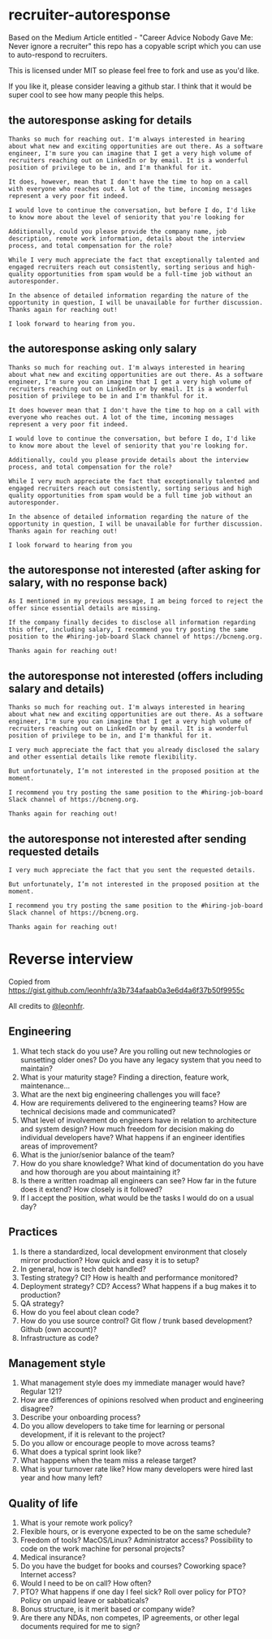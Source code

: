 # recruiter-autoresponse
Based on the Medium Article entitled - "Career Advice Nobody Gave Me: Never ignore a recruiter" this repo has a copyable script which you can use to auto-respond to recruiters.

This is licensed under MIT so please feel free to fork and use as you'd like. 

If you like it, please consider leaving a github star.  I think that it would be super cool to see how many people this helps.

## the autoresponse asking for details

```
Thanks so much for reaching out. I'm always interested in hearing about what new and exciting opportunities are out there. As a software engineer, I'm sure you can imagine that I get a very high volume of recruiters reaching out on LinkedIn or by email. It is a wonderful position of privilege to be in, and I'm thankful for it.

It does, however, mean that I don't have the time to hop on a call with everyone who reaches out. A lot of the time, incoming messages represent a very poor fit indeed.

I would love to continue the conversation, but before I do, I'd like to know more about the level of seniority that you're looking for

Additionally, could you please provide the company name, job description, remote work information, details about the interview process, and total compensation for the role?

While I very much appreciate the fact that exceptionally talented and engaged recruiters reach out consistently, sorting serious and high-quality opportunities from spam would be a full-time job without an autoresponder.

In the absence of detailed information regarding the nature of the opportunity in question, I will be unavailable for further discussion.
Thanks again for reaching out!
 
I look forward to hearing from you.
```


## the autoresponse asking only salary

```
Thanks so much for reaching out. I'm always interested in hearing about what new and exciting opportunities are out there. As a software engineer, I'm sure you can imagine that I get a very high volume of recruiters reaching out on LinkedIn or by email. It is a wonderful position of privilege to be in and I'm thankful for it.

It does however mean that I don't have the time to hop on a call with everyone who reaches out. A lot of the time, incoming messages represent a very poor fit indeed.

I would love to continue the conversation, but before I do, I'd like to know more about the level of seniority that you're looking for. 

Additionally, could you please provide details about the interview process, and total compensation for the role?

While I very much appreciate the fact that exceptionally talented and engaged recruiters reach out consistently, sorting serious and high quality opportunities from spam would be a full time job without an autoresponder.

In the absence of detailed information regarding the nature of the opportunity in question, I will be unavailable for further discussion.
Thanks again for reaching out!
 
I look forward to hearing from you
```

## the autoresponse not interested (after asking for salary, with no response back)

```
As I mentioned in my previous message, I am being forced to reject the offer since essential details are missing.

If the company finally decides to disclose all information regarding this offer, including salary, I recommend you try posting the same position to the #hiring-job-board Slack channel of https://bcneng.org.

Thanks again for reaching out!
```

## the autoresponse not interested (offers including salary and details)

```
Thanks so much for reaching out. I'm always interested in hearing about what new and exciting opportunities are out there. As a software engineer, I'm sure you can imagine that I get a very high volume of recruiters reaching out on LinkedIn or by email. It is a wonderful position of privilege to be in, and I'm thankful for it.

I very much appreciate the fact that you already disclosed the salary and other essential details like remote flexibility.

But unfortunately, I’m not interested in the proposed position at the moment.

I recommend you try posting the same position to the #hiring-job-board Slack channel of https://bcneng.org.

Thanks again for reaching out!
```

## the autoresponse not interested after sending requested details

```
I very much appreciate the fact that you sent the requested details.

But unfortunately, I’m not interested in the proposed position at the moment.

I recommend you try posting the same position to the #hiring-job-board Slack channel of https://bcneng.org.

Thanks again for reaching out!
```

# Reverse interview

Copied from https://gist.github.com/leonhfr/a3b734afaab0a3e6d4a6f37b50f9955c

All credits to [@leonhfr](https://github.com/leonhfr).

## Engineering

1. What tech stack do you use? Are you rolling out new technologies or sunsetting older ones? Do you have any legacy system that you need to maintain?
2. What is your maturity stage? Finding a direction, feature work, maintenance...
3. What are the next big engineering challenges you will face?
4. How are requirements delivered to the engineering teams? How are technical decisions made and communicated?
5. What level of involvement do engineers have in relation to architecture and system design? How much freedom for decision making do individual developers have? What happens if an engineer identifies areas of improvement?
6. What is the junior/senior balance of the team?
7. How do you share knowledge? What kind of documentation do you have and how thorough are you about maintaining it?
8. Is there a written roadmap all engineers can see? How far in the future does it extend? How closely is it followed?
10. If I accept the position, what would be the tasks I would do on a usual day?

## Practices

1. Is there a standardized, local development environment that closely mirror production? How quick and easy it is to setup?
2. In general, how is tech debt handled?
3. Testing strategy? CI? How is health and performance monitored?
4. Deployment strategy? CD? Access? What happens if a bug makes it to production?
5. QA strategy?
6. How do you feel about clean code?
7. How do you use source control? Git flow / trunk based development? Github (own account)?
8. Infrastructure as code?

## Management style

1. What management style does my immediate manager would have? Regular 121?
2. How are differences of opinions resolved when product and engineering disagree?
3. Describe your onboarding process?
4. Do you allow developers to take time for learning or personal development, if it is relevant to the project?
5. Do you allow or encourage people to move across teams?
6. What does a typical sprint look like?
7. What happens when the team miss a release target?
8. What is your turnover rate like? How many developers were hired last year and how many left?

## Quality of life

1. What is your remote work policy?
2. Flexible hours, or is everyone expected to be on the same schedule?
3. Freedom of tools? MacOS/Linux? Administrator access? Possibility to code on the work machine for personal projects?
4. Medical insurance?
5. Do you have the budget for books and courses? Coworking space? Internet access?
6. Would I need to be on call? How often?
7. PTO? What happens if one day I feel sick? Roll over policy for PTO? Policy on unpaid leave or sabbaticals?
8. Bonus structure, is it merit based or company wide?
9. Are there any NDAs, non competes, IP agreements, or other legal documents required for me to sign?
